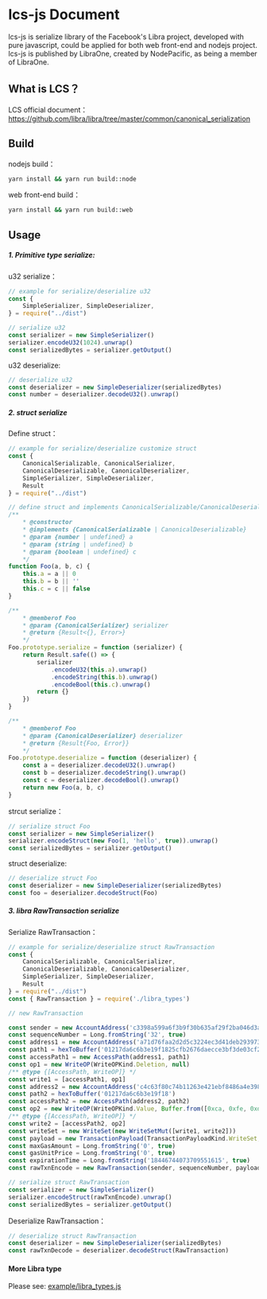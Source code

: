 # lcs-js Document


lcs-js is serialize library of the Facebook's Libra project, developed with pure javascript, could be applied for both web front-end and nodejs project.
lcs-js is published by LibraOne, created by NodePacific, as being a member of LibraOne.



## What is LCS？

LCS official document： <https://github.com/libra/libra/tree/master/common/canonical_serialization>


## Build

nodejs build：

```sh
yarn install && yarn run build::node
```

web front-end build：

```sh
yarn install && yarn run build::web
```

## Usage

##### 1. Primitive type serialize:

u32 serialize：

```javascript
// example for serialize/deserialize u32
const {
    SimpleSerializer, SimpleDeserializer,
} = require("../dist")

// serialize u32
const serializer = new SimpleSerializer()
serializer.encodeU32(1024).unwrap()
const serializedBytes = serializer.getOutput()
```


u32  deserialize:
    
```javascript
// deserialize u32
const deserializer = new SimpleDeserializer(serializedBytes)
const number = deserializer.decodeU32().unwrap()
```

##### 2. struct serialize

Define struct：

```javascript
// example for serialize/deserialize customize struct
const {
    CanonicalSerializable, CanonicalSerializer,
    CanonicalDeserializable, CanonicalDeserializer,
    SimpleSerializer, SimpleDeserializer,
    Result
} = require("../dist")

// define struct and implements CanonicalSerializable/CanonicalDeserializable
/**
    * @constructor
    * @implements {CanonicalSerializable | CanonicalDeserializable}
    * @param {number | undefined} a 
    * @param {string | undefined} b 
    * @param {boolean | undefined} c 
    */
function Foo(a, b, c) {
    this.a = a || 0
    this.b = b || ''
    this.c = c || false
}

/**
    * @memberof Foo
    * @param {CanonicalSerializer} serializer
    * @return {Result<{}, Error>}
    */
Foo.prototype.serialize = function (serializer) {
    return Result.safe(() => {
        serializer
            .encodeU32(this.a).unwrap()
            .encodeString(this.b).unwrap()
            .encodeBool(this.c).unwrap()
        return {}
    })
}

/**
    * @memberof Foo
    * @param {CanonicalDeserializer} deserializer
    * @return {Result{Foo, Error}}
    */
Foo.prototype.deserialize = function (deserializer) {
    const a = deserializer.decodeU32().unwrap()
    const b = deserializer.decodeString().unwrap()
    const c = deserializer.decodeBool().unwrap()
    return new Foo(a, b, c)
}
```

strcut serialize：

```javascript
// serialize struct Foo
const serializer = new SimpleSerializer()
serializer.encodeStruct(new Foo(1, 'hello', true)).unwrap()
const serializedBytes = serializer.getOutput()
```

struct deserialize:

```javascript
// deserialize struct Foo
const deserializer = new SimpleDeserializer(serializedBytes)
const foo = deserializer.decodeStruct(Foo)
```

##### 3. libra RawTransaction serialize

Serialize RawTransaction：

```javascript
// example for serialize/deserialize struct RawTransaction
const {
    CanonicalSerializable, CanonicalSerializer,
    CanonicalDeserializable, CanonicalDeserializer,
    SimpleSerializer, SimpleDeserializer,
    Result
} = require("../dist")
const { RawTransaction } = require('./libra_types')

// new RawTransaction

const sender = new AccountAddress('c3398a599a6f3b9f30b635af29f2ba046d3a752c26e9d0647b9647d1f4c04ad4')
const sequenceNumber = Long.fromString('32', true)
const address1 = new AccountAddress('a71d76faa2d2d5c3224ec3d41deb293973564a791e55c6782ba76c2bf0495f9a')
const path1 = hexToBuffer('01217da6c6b3e19f1825cfb2676daecce3bf3de03cf26647c78df00b371b25cc97')
const accessPath1 = new AccessPath(address1, path1)
const op1 = new WriteOP(WriteOPKind.Deletion, null)
/** @type {[AccessPath, WriteOP]} */
const write1 = [accessPath1, op1]
const address2 = new AccountAddress('c4c63f80c74b11263e421ebf8486a4e398d0dbc09fa7d4f62ccdb309f3aea81f')
const path2 = hexToBuffer('01217da6c6b3e19f18')
const accessPath2 = new AccessPath(address2, path2)
const op2 = new WriteOP(WriteOPKind.Value, Buffer.from([0xca, 0xfe, 0xd0, 0x0d]))
/** @type {[AccessPath, WriteOP]} */
const write2 = [accessPath2, op2]
const writeSet = new WriteSet(new WriteSetMut([write1, write2]))
const payload = new TransactionPayload(TransactionPayloadKind.WriteSet, writeSet)
const maxGasAmount = Long.fromString('0', true)
const gasUnitPrice = Long.fromString('0', true)
const expirationTime = Long.fromString('18446744073709551615', true)
const rawTxnEncode = new RawTransaction(sender, sequenceNumber, payload, maxGasAmount, gasUnitPrice, expirationTime)

// serialize struct RawTransaction
const serializer = new SimpleSerializer()
serializer.encodeStruct(rawTxnEncode).unwrap()
const serializedBytes = serializer.getOutput()
```

Deserialize RawTransaction：

```javascript
// deserialize struct RawTransaction
const deserializer = new SimpleDeserializer(serializedBytes)
const rawTxnDecode = deserializer.decodeStruct(RawTransaction)
```

#### More Libra type

Please see: [example/libra_types.js](example/libra_types.js)
